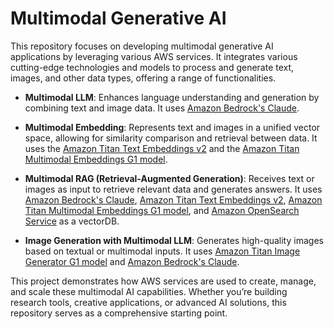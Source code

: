 # Multimodal Generative AI

This repository focuses on developing multimodal generative AI applications by leveraging various AWS services. It integrates various cutting-edge technologies and models to process and generate text, images, and other data types, offering a range of functionalities.

- **Multimodal LLM**: Enhances language understanding and generation by combining text and image data. It uses [Amazon Bedrock's Claude](https://docs.aws.amazon.com/bedrock/latest/userguide/model-parameters-claude.html).
  
- **Multimodal Embedding**: Represents text and images in a unified vector space, allowing for similarity comparison and retrieval between data. It uses the [Amazon Titan Text Embeddings v2](https://docs.aws.amazon.com/bedrock/latest/userguide/titan-embedding-models.html) and the [Amazon Titan Multimodal Embeddings G1 model](https://docs.aws.amazon.com/bedrock/latest/userguide/titan-multiemb-models.html).
  
- **Multimodal RAG (Retrieval-Augmented Generation)**: Receives text or images as input to retrieve relevant data and generates answers. It uses [Amazon Bedrock's Claude](https://docs.aws.amazon.com/bedrock/latest/userguide/model-parameters-claude.html), [Amazon Titan Text Embeddings v2](https://docs.aws.amazon.com/bedrock/latest/userguide/titan-embedding-models.html), [Amazon Titan Multimodal Embeddings G1 model](https://docs.aws.amazon.com/bedrock/latest/userguide/titan-multiemb-models.html), and [Amazon OpenSearch Service](https://docs.aws.amazon.com/opensearch-service/latest/developerguide/what-is.html) as a vectorDB.

- **Image Generation with Multimodal LLM**: Generates high-quality images based on textual or multimodal inputs. It uses [Amazon Titan Image Generator G1 model](https://docs.aws.amazon.com/bedrock/latest/userguide/titan-image-models.html) and [Amazon Bedrock's Claude](https://docs.aws.amazon.com/bedrock/latest/userguide/model-parameters-claude.html).

This project demonstrates how AWS services are used to create, manage, and scale these multimodal AI capabilities. Whether you’re building research tools, creative applications, or advanced AI solutions, this repository serves as a comprehensive starting point.
